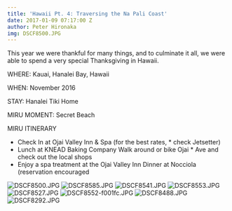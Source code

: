 ```yaml
---
title: 'Hawaii Pt. 4: Traversing the Na Pali Coast'
date: 2017-01-09 07:17:00 Z
author: Peter Hironaka
img: DSCF8500.JPG
---
```


This year we were thankful for many things, and to culminate it all, we were able to spend a very special Thanksgiving in Hawaii.

WHERE: Kauai, Hanalei Bay, Hawaii

WHEN: November 2016

STAY: Hanalei Tiki Home

MIRU MOMENT: Secret Beach

MIRU ITINERARY

* Check In at Ojai Valley Inn & Spa (for the best rates, * check Jetsetter) 
* Lunch at KNEAD Baking Company Walk around or bike Ojai * Ave and check out the local shops 
* Enjoy a spa treatment at the Ojai Valley Inn 
Dinner at Nocciola (reservation encouraged

![DSCF8500.JPG](/uploads/DSCF8500.JPG)
![DSCF8585.JPG](/uploads/DSCF8585.JPG)
![DSCF8541.JPG](/uploads/DSCF8541.JPG)
![DSCF8553.JPG](/uploads/DSCF8553.JPG)
![DSCF8527.JPG](/uploads/DSCF8527.JPG)
![DSCF8552-f001fc.JPG](/uploads/DSCF8552-f001fc.JPG)
![DSCF8488.JPG](/uploads/DSCF8488.JPG)
![DSCF8292.JPG](/uploads/DSCF8292.JPG)